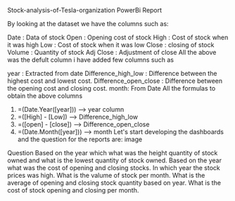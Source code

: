 Stock-analysis-of-Tesla-organization
PowerBi Report

By looking at the dataset we have the columns such as:

Date : Data of stock
Open : Opening cost of stock
High : Cost of stock when it was high
Low : Cost of stock when it was low
Close : closing of stock
Volume : Quantity of stock
Adj Close : Adjustment of close
All the above was the defult column i have added few columns such as

year : Extracted from date
Difference_high_low : Difference between the highest cost and lowest cost.
Difference_open_close : Difference between the opening cost and closing cost.
month: From Date
All the formulas to obtain the above columns
1. =(Date.Year([year])) --> year column
2. =([High] - [Low])    --> Difference_high_low
3. =([open] - [close])  --> Difference_open_close
4. =(Date.Month([year])) --> month
Let's start developing the dashboards and the question for the reports are:
image

Question
Based on the year which what was the height quantity of stock owned and what is the lowest quantity of stock owned.
Based on the year what was the cost of opening and closing stocks.
In which year the stock prices was high.
What is the valume of stock per month.
What is the average of opening and closing stock quantity based on year.
What is the cost of stock opening and closing per month.
